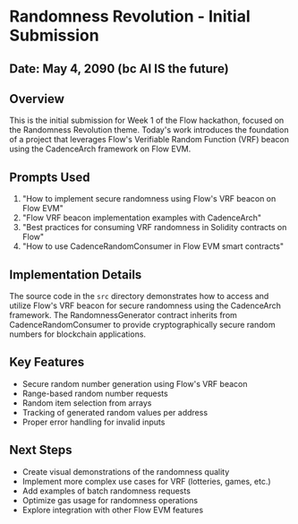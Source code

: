 # Randomness Revolution - Initial Submission

## Date: May 4, 2090 (bc AI IS the future)

## Overview
This is the initial submission for Week 1 of the Flow hackathon, focused on the Randomness Revolution theme. Today's work introduces the foundation of a project that leverages Flow's Verifiable Random Function (VRF) beacon using the CadenceArch framework on Flow EVM.

## Prompts Used
1. "How to implement secure randomness using Flow's VRF beacon on Flow EVM"
2. "Flow VRF beacon implementation examples with CadenceArch"
3. "Best practices for consuming VRF randomness in Solidity contracts on Flow"
4. "How to use CadenceRandomConsumer in Flow EVM smart contracts"

## Implementation Details
The source code in the `src` directory demonstrates how to access and utilize Flow's VRF beacon for secure randomness using the CadenceArch framework. The RandomnessGenerator contract inherits from CadenceRandomConsumer to provide cryptographically secure random numbers for blockchain applications.

## Key Features
- Secure random number generation using Flow's VRF beacon
- Range-based random number requests
- Random item selection from arrays
- Tracking of generated random values per address
- Proper error handling for invalid inputs

## Next Steps
- Create visual demonstrations of the randomness quality
- Implement more complex use cases for VRF (lotteries, games, etc.)
- Add examples of batch randomness requests
- Optimize gas usage for randomness operations
- Explore integration with other Flow EVM features 

